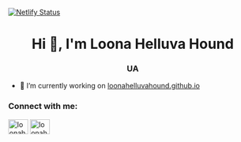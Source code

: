 [![Netlify Status](https://api.netlify.com/api/v1/badges/a3b1d896-1a9e-4c96-92a9-7ce8ac420339/deploy-status)](https://app.netlify.com/sites/youthful-pare-4a0b7d/deploys)
<h1 align="center">Hi 👋, I'm Loona Helluva Hound</h1>
<h3 align="center">UA</h3>

- 🔭 I’m currently working on [loonahelluvahound.github.io](https://github.com/loonahelluvahound/loonahelluvahound.github.io)

<h3 align="left">Connect with me:</h3>
<p align="left">
<a href="https://fb.com/loonahelluvahound" target="blank"><img align="center" src="https://raw.githubusercontent.com/rahuldkjain/github-profile-readme-generator/master/src/images/icons/Social/facebook.svg" alt="loonahelluvahound" height="30" width="40" /></a>
<a href="https://instagram.com/loonahelluvahound" target="blank"><img align="center" src="https://raw.githubusercontent.com/rahuldkjain/github-profile-readme-generator/master/src/images/icons/Social/instagram.svg" alt="loonahelluvahound" height="30" width="40" /></a>
</p>



